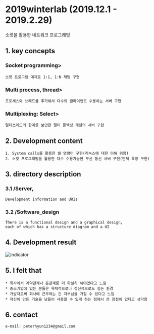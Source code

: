 # 2019winterlab (2019.12.1 - 2019.2.29)
소켓을 활용한 네트워크 프로그래밍

## 1. key concepts
### Socket programming>
    소켓 프로그램 예제로 1:1, 1:N 채팅 구현
### Multi process, thread>
    프로세스와 쓰레드를 추가해서 다수의 클라이언트 수용하는 서버 구현  
### Multiplexing: Select>   
    멀티쓰레드의 한계를 보안한 멀티 플렉싱 개념의 서버 구현

## 2. Development content
    1. System calls를 활용한 쉘 명령어 구현(리눅스에 대한 이해 위함)
    2. 소켓 프로그래밍을 활용한 다수 수용가능한 무선 통신 서버 구현(단체 톡방 구현) 
## 3. directory description
### 3.1 /Server, 
    Development information and URIs

### 3.2 /Software_design
    There is a functional design and a graphical design,
    each of which has a structure diagram and a UI


## 4. Development result
![indicator](https://user-images.githubusercontent.com/46476398/68106073-c674ea80-ff23-11e9-8d91-76709b0ce320.png)

## 5. I felt that
    * 회사에서 계약관계나 돈관계를 더 확실히 해야겠다고 느낌
    * 중소기업에 있는 분들은 육체적으로나 정신적으로도 힘든 환경
    * 개발자로써 회사에 근무하는 건 자부심을 가질 수 있다고 느낌
    * 자신이 만든 기술을 남들이 사용할 수 있게 하는 점에서 큰 장점이 있다고 생각함

## 6. contact
    e-mail: peterhyun1234@gmail.com
